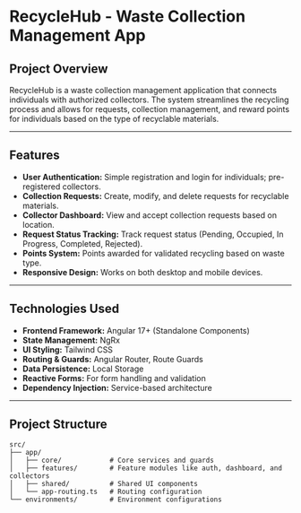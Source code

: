# RecycleHub - Waste Collection Management App

## **Project Overview**
RecycleHub is a waste collection management application that connects individuals with authorized collectors. The system streamlines the recycling process and allows for requests, collection management, and reward points for individuals based on the type of recyclable materials.

---

## **Features**
- **User Authentication:** Simple registration and login for individuals; pre-registered collectors.
- **Collection Requests:** Create, modify, and delete requests for recyclable materials.
- **Collector Dashboard:** View and accept collection requests based on location.
- **Request Status Tracking:** Track request status (Pending, Occupied, In Progress, Completed, Rejected).
- **Points System:** Points awarded for validated recycling based on waste type.
- **Responsive Design:** Works on both desktop and mobile devices.

---

## **Technologies Used**
- **Frontend Framework:** Angular 17+ (Standalone Components)
- **State Management:** NgRx
- **UI Styling:** Tailwind CSS
- **Routing & Guards:** Angular Router, Route Guards
- **Data Persistence:** Local Storage
- **Reactive Forms:** For form handling and validation
- **Dependency Injection:** Service-based architecture

---

## **Project Structure**
```
src/
├── app/
│   ├── core/            # Core services and guards
│   ├── features/        # Feature modules like auth, dashboard, and collectors
│   ├── shared/          # Shared UI components
│   └── app-routing.ts   # Routing configuration
└── environments/        # Environment configurations
```